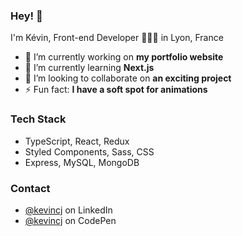 ### Hey! 👋

I'm Kévin, Front-end Developer 👨🏻‍💻 in Lyon, France

- 🔭 I’m currently working on **my portfolio website**
- 🌱 I’m currently learning **Next.js**
- 👯 I’m looking to collaborate on **an exciting project**
- ⚡️ Fun fact: **I have a soft spot for animations**

### Tech Stack

- TypeScript, React, Redux
- Styled Components, Sass, CSS
- Express, MySQL, MongoDB

### Contact

- [@kevincj](https://www.linkedin.com/in/kevincj/) on LinkedIn
- [@kevincj](https://codepen.io/kevincj) on CodePen


<!--
**kcjd/kcjd** is a ✨ _special_ ✨ repository because its `README.md` (this file) appears on your GitHub profile.

Here are some ideas to get you started:

- 🔭 I’m currently working on ...
- 🌱 I’m currently learning ...
- 👯 I’m looking to collaborate on ...
- 🤔 I’m looking for help with ...
- 💬 Ask me about ...
- 📫 How to reach me: ...
- 😄 Pronouns: ...
- ⚡ Fun fact: ...
-->
